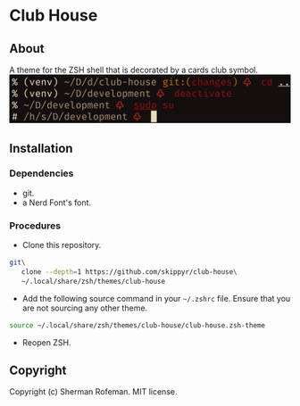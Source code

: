 # Club House
## About
A theme for the ZSH shell that is decorated by a cards club symbol.
![](preview.png)

## Installation
### Dependencies
-	git.
-	a Nerd Font's font.

### Procedures
-	Clone this repository.
```bash
git\
   clone --depth=1 https://github.com/skippyr/club-house\
   ~/.local/share/zsh/themes/club-house
```

-	Add the following source command in your `~/.zshrc` file. Ensure that you are not sourcing any other theme.
```bash
source ~/.local/share/zsh/themes/club-house/club-house.zsh-theme
```

-	Reopen ZSH.

## Copyright
Copyright (c) Sherman Rofeman. MIT license.
